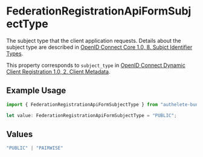 # FederationRegistrationApiFormSubjectType

The subject type that the client application requests. Details about the subject type are described in
[OpenID Connect Core 1.0, 8. Subjct Identifier Types](https://openid.net/specs/openid-connect-core-1_0.html#SubjectIDTypes).

This property corresponds to `subject_type` in
[OpenID Connect Dynamic Client Registration 1.0, 2. Client Metadata](https://openid.net/specs/openid-connect-registration-1_0.html#ClientMetadata).


## Example Usage

```typescript
import { FederationRegistrationApiFormSubjectType } from "authelete-bundled/models/operations";

let value: FederationRegistrationApiFormSubjectType = "PUBLIC";
```

## Values

```typescript
"PUBLIC" | "PAIRWISE"
```